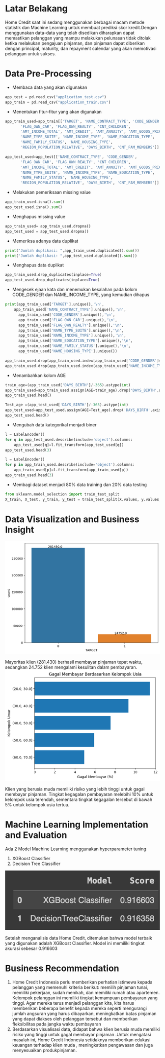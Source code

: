 # Latar Belakang
Home Credit saat ini sedang menggunakan berbagai macam metode statistik dan Machine Learning untuk membuat prediksi skor kredit.Dengan menggunakan data-data yang telah disedikan diharapkan dapat memastikan pelanggan yang mampu melakukan pelunasan tidak ditolak ketika melakukan pengajuan pinjaman, dan pinjaman dapat diberikan dengan principal, maturity, dan repayment calendar yang akan memotivasi pelanggan untuk sukses.
# Data Pre-Processing
- Membaca data yang akan digunakan
`````Python
app_test = pd.read_csv("application_test.csv")
app_train = pd.read_csv("application_train.csv")
`````
- Menentukan fitur-fitur yang akan digunakan
`````Python
app_train_used=app_train[['TARGET', 'NAME_CONTRACT_TYPE', 'CODE_GENDER',
       'FLAG_OWN_CAR', 'FLAG_OWN_REALTY', 'CNT_CHILDREN',
       'AMT_INCOME_TOTAL', 'AMT_CREDIT', 'AMT_ANNUITY', 'AMT_GOODS_PRICE',
       'NAME_TYPE_SUITE', 'NAME_INCOME_TYPE', 'NAME_EDUCATION_TYPE',
       'NAME_FAMILY_STATUS', 'NAME_HOUSING_TYPE',
       'REGION_POPULATION_RELATIVE', 'DAYS_BIRTH', 'CNT_FAM_MEMBERS']]
`````
`````Python
app_test_used=app_test[['NAME_CONTRACT_TYPE', 'CODE_GENDER',
       'FLAG_OWN_CAR', 'FLAG_OWN_REALTY', 'CNT_CHILDREN',
       'AMT_INCOME_TOTAL', 'AMT_CREDIT', 'AMT_ANNUITY', 'AMT_GOODS_PRICE',
       'NAME_TYPE_SUITE', 'NAME_INCOME_TYPE', 'NAME_EDUCATION_TYPE',
       'NAME_FAMILY_STATUS', 'NAME_HOUSING_TYPE',
       'REGION_POPULATION_RELATIVE', 'DAYS_BIRTH', 'CNT_FAM_MEMBERS']]
`````
- Melakukan pemeriksaan missing value
`````Python
app_train_used.isna().sum()
app_test_used.isna().sum()
`````
- Menghapus missing value
`````Python
app_train_used= app_train_used.dropna()
app_test_used = app_test_used.dropna()
`````
- Memeriksa adanya data duplikat
`````Python
print("Jumlah duplikasi: ",app_train_used.duplicated().sum())
print("Jumlah duplikasi: ",app_test_used.duplicated().sum())
`````
- Menghapus data duplikat
`````Python
app_train_used.drop_duplicates(inplace=True)
app_test_used.drop_duplicates(inplace=True)
`````
- Mengecek ejaan kata dan menemukan kesalahan pada kolom CODE_GENDER dan NAME_INCOME_TYPE, yang kemudian dihapus
`````Python
print(app_train_used['TARGET'].unique(),'\n',
    app_train_used['NAME_CONTRACT_TYPE'].unique(),'\n',
      app_train_used['CODE_GENDER'].unique(),'\n',
      app_train_used['FLAG_OWN_CAR'].unique(),'\n',
      app_train_used['FLAG_OWN_REALTY'].unique(),'\n',
      app_train_used['NAME_TYPE_SUITE'].unique(),'\n',
      app_train_used['NAME_INCOME_TYPE'].unique(),'\n',
      app_train_used['NAME_EDUCATION_TYPE'].unique(),'\n',
      app_train_used['NAME_FAMILY_STATUS'].unique(),'\n',
      app_train_used['NAME_HOUSING_TYPE'].unique())
`````
`````Python
app_train_used.drop(app_train_used.index[app_train_used['CODE_GENDER']=='XNA'],inplace=True)
app_train_used.drop(app_train_used.index[app_train_used['NAME_INCOME_TYPE']=='Maternity leave'],inplace=True)
`````
- Menambahkan kolom AGE
`````Python
train_age=(app_train_used['DAYS_BIRTH']/-365).astype(int)
app_train_used=app_train_used.assign(AGE=train_age).drop('DAYS_BIRTH',axis=1)
app_train_used.head()
`````
`````Python
Test_age =(app_test_used['DAYS_BIRTH']/-365).astype(int)
app_test_used=app_test_used.assign(AGE=Test_age).drop('DAYS_BIRTH',axis=1)
app_test_used.head()
`````
- Mengubah data kategorikal menjadi biner
`````Python
l = LabelEncoder()
for q in app_test_used.describe(include='object').columns:
    app_test_used[q]=l.fit_transform(app_test_used[q])
app_test_used.head(3)
`````
`````Python
l = LabelEncoder()
for p in app_train_used.describe(include='object').columns:
    app_train_used[p]=l.fit_transform(app_train_used[p])
app_train_used.head(3)
`````
- Membagi dataset menjadi 80% data training dan 20% data testing
`````Python
from sklearn.model_selection import train_test_split
X_train, X_test, y_train, y_test = train_test_split(X.values, y.values, test_size=0.2, random_state=42)
`````
# Data Visualization and Business Insight
![Perbandingan Jumlah](https://github.com/irfan2622/Home-Credit-Scorecard-Model/blob/4a30279fe6d4bc6154cff8f37f1a8745824a6045/Perbandingan%20Jumlah%20.png)

Mayoritas klien (281.430) berhasil membayar pinjaman tepat waktu, sedangkan 24.752 klien mengalami kesulitan dalam pembayaran.
![Usia Gagal Membayar](https://github.com/irfan2622/Home-Credit-Scorecard-Model/blob/4a30279fe6d4bc6154cff8f37f1a8745824a6045/Usia%20Gagal%20Membayar.png)

Klien yang berusia muda memiliki risiko yang lebih tinggi untuk gagal membayar pinjaman. Tingkat kegagalan pembayaran melebihi 10% untuk kelompok usia terendah, sementara tingkat kegagalan tersebut di bawah 5% untuk kelompok usia tertua.
# Machine Learning Implementation and Evaluation
Ada 2 Model Machine Learning menggunakan hyperparameter tuning
1. XGBoost Classifier
2. Decision Tree Classifier
   
![Jepretan Layar 2023-12-03 pukul 19.57.06](https://github.com/irfan2622/Home-Credit-Scorecard-Model/blob/4a30279fe6d4bc6154cff8f37f1a8745824a6045/Jepretan%20Layar%202023-12-03%20pukul%2019.57.06.png )

Setelah menganalisis data Home Credit, ditemukan bahwa model terbaik yang digunakan adalah XGBoost Classifier. Model ini memiliki tingkat akurasi sebesar 0.916603
# Business Recommendation

1. Home Credit Indonesia perlu memberikan perhatian istimewa kepada pelanggan yang memenuhi kriteria berikut: memilih pinjaman tunai, memiliki pekerjaan, sudah menikah, dan memiliki rumah atau apartemen. Kelompok pelanggan ini memiliki tingkat kemampuan pembayaran yang tinggi. Agar mereka terus menjadi pelanggan kita, kita harus memberikan beberapa benefit kepada mereka seperti mengurangi jumlah angsuran yang harus dibayarkan, meningkatkan batas pinjaman yang dapat diakses oleh pelanggan tersebut dan memberikan fleksibilitas pada jangka waktu pembayaran
2. Berdasarkan visualisasi data, didapat bahwa klien berusia muda memiliki risiko yang tinggi untuk gagal membayar pinjaman .Untuk mengatasi masalah ini, Home Credit Indonesia setidaknya memberikan edukasi keuangan terhadap klien muda , meningkatkan pengawasan dan juga menyesuaikan produkpinjaman.
